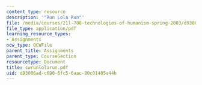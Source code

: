 ```yaml
---
content_type: resource
description: '"Run Lola Run"'
file: /media/courses/21l-708-technologies-of-humanism-spring-2003/d93006adc6906fc56aac80c01485a44b_swrunlolarun.pdf
file_type: application/pdf
learning_resource_types:
- Assignments
ocw_type: OCWFile
parent_title: Assignments
parent_type: CourseSection
resourcetype: Document
title: swrunlolarun.pdf
uid: d93006ad-c690-6fc5-6aac-80c01485a44b
---
```

